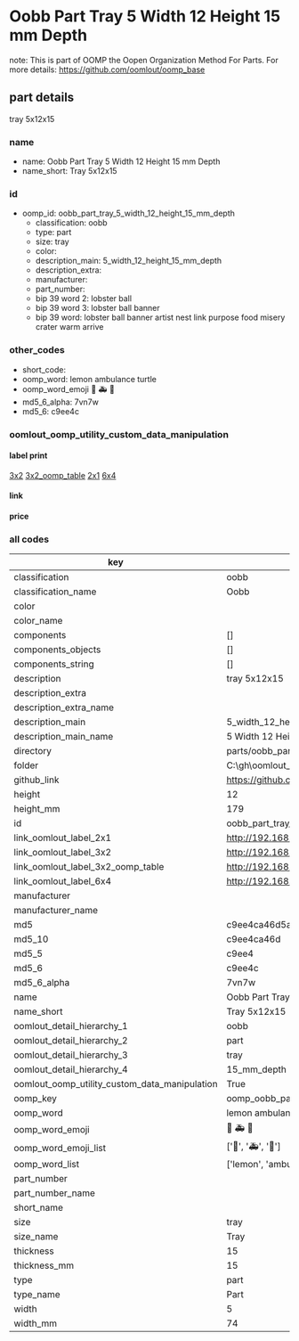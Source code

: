 # Oobb Part Tray 5 Width 12 Height 15 mm Depth  

note: This is part of OOMP the Oopen Organization Method For Parts. For more details: https://github.com/oomlout/oomp_base

##  part details
  



tray 5x12x15



### name
* name: Oobb Part Tray 5 Width 12 Height 15 mm Depth
* name_short: Tray 5x12x15 
### id
* oomp_id: oobb_part_tray_5_width_12_height_15_mm_depth
  * classification: oobb
  * type: part
  * size: tray
  * color: 
  * description_main: 5_width_12_height_15_mm_depth
  * description_extra: 
  * manufacturer: 
  * part_number: 
  * bip 39 word 2: lobster ball
  * bip 39 word 3: lobster ball banner
  * bip 39 word: lobster ball banner artist nest link purpose food misery crater warm arrive

### other_codes
* short_code: 
* oomp_word: lemon ambulance turtle
* oomp_word_emoji :lemon: :ambulance: :turtle:
* md5_6_alpha: 7vn7w
* md5_6: c9ee4c






### oomlout_oomp_utility_custom_data_manipulation
#### label print
[3x2](http://192.168.1.245:1112/?label=oomp%207vn7w)
[3x2_oomp_table](http://192.168.1.108:1112/?label=oomp%207vn7w)
[2x1](http://192.168.1.242:1112/?label=oomp%207vn7w)
[6x4](http://192.168.1.55:1112/?label=oomp%207vn7w)    

#### link

                              

#### price







### all codes 
| key | value |  
| --- | --- |  
| classification | oobb |  
| classification_name | Oobb |  
| color |  |  
| color_name |  |  
| components | [] |  
| components_objects | [] |  
| components_string | [] |  
| description | tray 5x12x15 |  
| description_extra |  |  
| description_extra_name |  |  
| description_main | 5_width_12_height_15_mm_depth |  
| description_main_name | 5 Width 12 Height 15 mm Depth |  
| directory | parts/oobb_part_tray_5_width_12_height_15_mm_depth |  
| folder | C:\gh\oomlout_oobb_version_4_generated_parts\parts\oobb_part_tray_5_width_12_height_15_mm_depth |  
| github_link | https://github.com/oomlout/oomlout_oomp_part_src/tree/main/parts/oobb_part_tray_5_width_12_height_15_mm_depth |  
| height | 12 |  
| height_mm | 179 |  
| id | oobb_part_tray_5_width_12_height_15_mm_depth |  
| link_oomlout_label_2x1 | http://192.168.1.242:1112/?label=oomp%207vn7w |  
| link_oomlout_label_3x2 | http://192.168.1.245:1112/?label=oomp%207vn7w |  
| link_oomlout_label_3x2_oomp_table | http://192.168.1.108:1112/?label=oomp%207vn7w |  
| link_oomlout_label_6x4 | http://192.168.1.55:1112/?label=oomp%207vn7w |  
| manufacturer |  |  
| manufacturer_name |  |  
| md5 | c9ee4ca46d5ad5ce084a40d024847c19 |  
| md5_10 | c9ee4ca46d |  
| md5_5 | c9ee4 |  
| md5_6 | c9ee4c |  
| md5_6_alpha | 7vn7w |  
| name | Oobb Part Tray 5 Width 12 Height 15 mm Depth |  
| name_short | Tray 5x12x15  |  
| oomlout_detail_hierarchy_1 | oobb |  
| oomlout_detail_hierarchy_2 | part |  
| oomlout_detail_hierarchy_3 | tray |  
| oomlout_detail_hierarchy_4 | 15_mm_depth |  
| oomlout_oomp_utility_custom_data_manipulation | True |  
| oomp_key | oomp_oobb_part_tray_5_width_12_height_15_mm_depth |  
| oomp_word | lemon ambulance turtle |  
| oomp_word_emoji | :lemon: :ambulance: :turtle: |  
| oomp_word_emoji_list | [':lemon:', ':ambulance:', ':turtle:'] |  
| oomp_word_list | ['lemon', 'ambulance', 'turtle'] |  
| part_number |  |  
| part_number_name |  |  
| short_name |  |  
| size | tray |  
| size_name | Tray |  
| thickness | 15 |  
| thickness_mm | 15 |  
| type | part |  
| type_name | Part |  
| width | 5 |  
| width_mm | 74 |  
